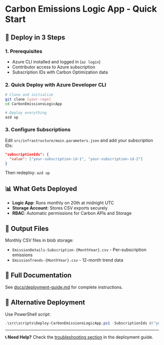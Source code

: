 # Carbon Emissions Logic App - Quick Start

## 🚀 Deploy in 3 Steps

### 1. Prerequisites
- Azure CLI installed and logged in (`az login`)
- Contributor access to Azure subscription
- Subscription IDs with Carbon Optimization data

### 2. Quick Deploy with Azure Developer CLI
```bash
# Clone and initialize
git clone [your-repo]
cd CarbonEmissionsLogicApp

# Deploy everything
azd up
```

### 3. Configure Subscriptions
Edit `src/infrastructure/main.parameters.json` and add your subscription IDs:
```json
"subscriptionIds": {
  "value": ["your-subscription-id-1", "your-subscription-id-2"]
}
```

Then redeploy: `azd up`

## 📊 What Gets Deployed
- **Logic App**: Runs monthly on 20th at midnight UTC
- **Storage Account**: Stores CSV exports securely
- **RBAC**: Automatic permissions for Carbon APIs and Storage

## 📁 Output Files
Monthly CSV files in blob storage:
- `EmissionDetails-Subscription-{MonthYear}.csv` - Per-subscription emissions
- `EmissionTrends-{MonthYear}.csv` - 12-month trend data

## 📖 Full Documentation
See [docs/deployment-guide.md](docs/deployment-guide.md) for complete instructions.

## 🔧 Alternative Deployment
Use PowerShell script:
```powershell
.\src\scripts\Deploy-CarbonEmissionsLogicApp.ps1 -SubscriptionIds @("your-sub-id")
```

---
**📞 Need Help?** Check the [troubleshooting section](docs/deployment-guide.md#troubleshooting) in the deployment guide.
